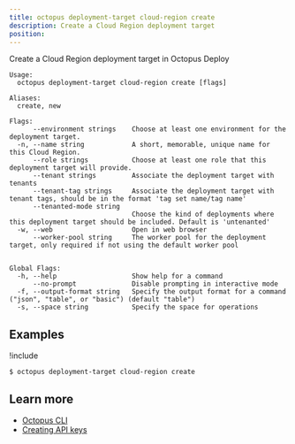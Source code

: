 ```yaml
---
title: octopus deployment-target cloud-region create
description: Create a Cloud Region deployment target
position:
---
```


Create a Cloud Region deployment target in Octopus Deploy

```text
Usage:
  octopus deployment-target cloud-region create [flags]

Aliases:
  create, new

Flags:
      --environment strings    Choose at least one environment for the deployment target.
  -n, --name string            A short, memorable, unique name for this Cloud Region.
      --role strings           Choose at least one role that this deployment target will provide.
      --tenant strings         Associate the deployment target with tenants
      --tenant-tag strings     Associate the deployment target with tenant tags, should be in the format 'tag set name/tag name'
      --tenanted-mode string   
                               Choose the kind of deployments where this deployment target should be included. Default is 'untenanted'
  -w, --web                    Open in web browser
      --worker-pool string     The worker pool for the deployment target, only required if not using the default worker pool


Global Flags:
  -h, --help                   Show help for a command
      --no-prompt              Disable prompting in interactive mode
  -f, --output-format string   Specify the output format for a command ("json", "table", or "basic") (default "table")
  -s, --space string           Specify the space for operations
```

## Examples

!include <samples-instance>

```text
$ octopus deployment-target cloud-region create
```

## Learn more

- [Octopus CLI](/docs/octopus-rest-api/octopus-cli/index.md)
- [Creating API keys](/docs/octopus-rest-api/how-to-create-an-api-key.md)